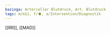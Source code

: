 ```yaml
---
bazinga: Arterieller Blutdruck, Art. Blutdruck
tags: m/m11, f/🫀, a/Intervention/Diagnostik
---
```


[[RR]], [[MAD]] 